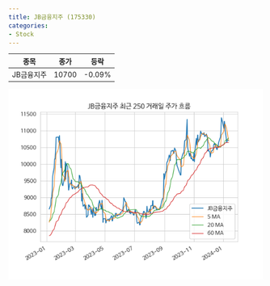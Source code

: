 ```yaml
---
title: JB금융지주 (175330)
categories:
- Stock
---
```


|종목|종가|등락|
|----|----|----|
|JB금융지주|10700|-0.09%|

<!-- more -->

![175330](/assets/images/stock/175330.png)